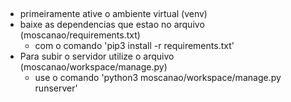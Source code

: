 ##

* primeiramente ative o ambiente virtual (venv)
* baixe as dependencias que estao no arquivo (moscanao/requirements.txt)
    - com o comando 'pip3 install -r requirements.txt'
* Para subir o servidor utilize o arquivo (moscanao/workspace/manage.py)
    - use o comando 'python3 moscanao/workspace/manage.py runserver'


